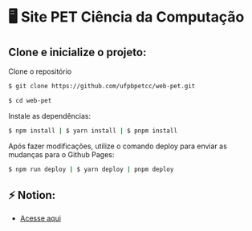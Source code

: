 # 🖥️ Site PET Ciência da Computação
## Clone e inicialize o projeto:
Clone o repositório
```bash
$ git clone https://github.com/ufpbpetcc/web-pet.git
```
```bash
$ cd web-pet
```
Instale as dependências:
```bash
$ npm install | $ yarn install | $ pnpm install
```
Após fazer modificações, utilize o comando deploy para enviar as mudanças para o Github Pages:
```bash
$ npm run deploy | $ yarn deploy | pnpm deploy
```

## ⚡ Notion:
- [Acesse aqui](https://samanthadm37.notion.site/Site-PET-Computa-o-4e9a27715e1d40b489163ead93633507)